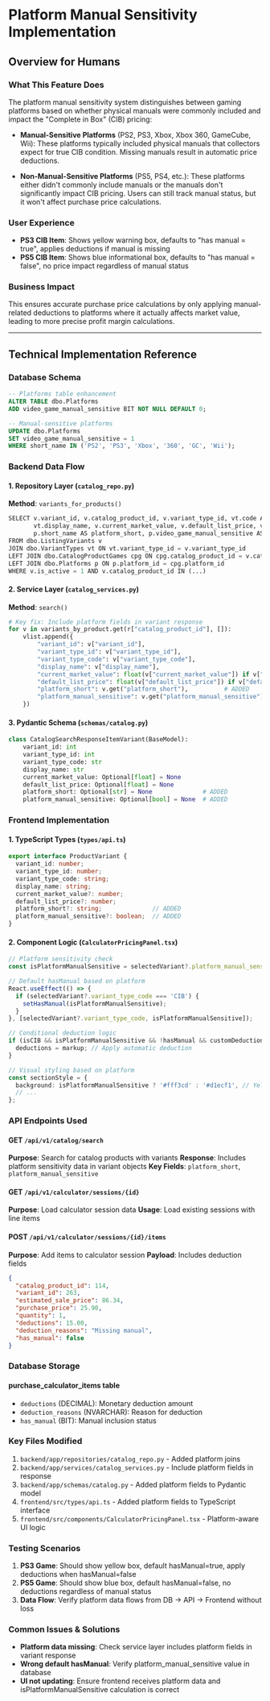 # Platform Manual Sensitivity Implementation

## Overview for Humans

### What This Feature Does
The platform manual sensitivity system distinguishes between gaming platforms based on whether physical manuals were commonly included and impact the "Complete in Box" (CIB) pricing:

- **Manual-Sensitive Platforms** (PS2, PS3, Xbox, Xbox 360, GameCube, Wii): These platforms typically included physical manuals that collectors expect for true CIB condition. Missing manuals result in automatic price deductions.

- **Non-Manual-Sensitive Platforms** (PS5, PS4, etc.): These platforms either didn't commonly include manuals or the manuals don't significantly impact CIB pricing. Users can still track manual status, but it won't affect purchase price calculations.

### User Experience
- **PS3 CIB Item**: Shows yellow warning box, defaults to "has manual = true", applies deductions if manual is missing
- **PS5 CIB Item**: Shows blue informational box, defaults to "has manual = false", no price impact regardless of manual status

### Business Impact
This ensures accurate purchase price calculations by only applying manual-related deductions to platforms where it actually affects market value, leading to more precise profit margin calculations.

---

## Technical Implementation Reference

### Database Schema
```sql
-- Platforms table enhancement
ALTER TABLE dbo.Platforms 
ADD video_game_manual_sensitive BIT NOT NULL DEFAULT 0;

-- Manual-sensitive platforms
UPDATE dbo.Platforms 
SET video_game_manual_sensitive = 1
WHERE short_name IN ('PS2', 'PS3', 'Xbox', '360', 'GC', 'Wii');
```

### Backend Data Flow

#### 1. Repository Layer (`catalog_repo.py`)
**Method**: `variants_for_products()`
```python
SELECT v.variant_id, v.catalog_product_id, v.variant_type_id, vt.code AS variant_type_code,
       vt.display_name, v.current_market_value, v.default_list_price, v.updated_at,
       p.short_name AS platform_short, p.video_game_manual_sensitive AS platform_manual_sensitive
FROM dbo.ListingVariants v
JOIN dbo.VariantTypes vt ON vt.variant_type_id = v.variant_type_id
LEFT JOIN dbo.CatalogProductGames cpg ON cpg.catalog_product_id = v.catalog_product_id
LEFT JOIN dbo.Platforms p ON p.platform_id = cpg.platform_id
WHERE v.is_active = 1 AND v.catalog_product_id IN (...)
```

#### 2. Service Layer (`catalog_services.py`)
**Method**: `search()`
```python
# Key fix: Include platform fields in variant response
for v in variants_by_product.get(r["catalog_product_id"], []):
    vlist.append({
        "variant_id": v["variant_id"],
        "variant_type_id": v["variant_type_id"],
        "variant_type_code": v["variant_type_code"],
        "display_name": v["display_name"],
        "current_market_value": float(v["current_market_value"]) if v["current_market_value"] is not None else None,
        "default_list_price": float(v["default_list_price"]) if v["default_list_price"] is not None else None,
        "platform_short": v.get("platform_short"),          # ADDED
        "platform_manual_sensitive": v.get("platform_manual_sensitive"),  # ADDED
    })
```

#### 3. Pydantic Schema (`schemas/catalog.py`)
```python
class CatalogSearchResponseItemVariant(BaseModel):
    variant_id: int
    variant_type_id: int
    variant_type_code: str
    display_name: str
    current_market_value: Optional[float] = None
    default_list_price: Optional[float] = None
    platform_short: Optional[str] = None              # ADDED
    platform_manual_sensitive: Optional[bool] = None  # ADDED
```

### Frontend Implementation

#### 1. TypeScript Types (`types/api.ts`)
```typescript
export interface ProductVariant {
  variant_id: number;
  variant_type_id: number;
  variant_type_code: string;
  display_name: string;
  current_market_value?: number;
  default_list_price?: number;
  platform_short?: string;              // ADDED
  platform_manual_sensitive?: boolean;  // ADDED
}
```

#### 2. Component Logic (`CalculatorPricingPanel.tsx`)
```typescript
// Platform sensitivity check
const isPlatformManualSensitive = selectedVariant?.platform_manual_sensitive === true;

// Default hasManual based on platform
React.useEffect(() => {
  if (selectedVariant?.variant_type_code === 'CIB') {
    setHasManual(isPlatformManualSensitive);
  }
}, [selectedVariant?.variant_type_code, isPlatformManualSensitive]);

// Conditional deduction logic
if (isCIB && isPlatformManualSensitive && !hasManual && customDeductionAmount === 0) {
  deductions = markup; // Apply automatic deduction
}

// Visual styling based on platform
const sectionStyle = {
  background: isPlatformManualSensitive ? '#fff3cd' : '#d1ecf1', // Yellow vs Blue
  // ...
};
```

### API Endpoints Used

#### GET `/api/v1/catalog/search`
**Purpose**: Search for catalog products with variants
**Response**: Includes platform sensitivity data in variant objects
**Key Fields**: `platform_short`, `platform_manual_sensitive`

#### GET `/api/v1/calculator/sessions/{id}`
**Purpose**: Load calculator session data
**Usage**: Load existing sessions with line items

#### POST `/api/v1/calculator/sessions/{id}/items`
**Purpose**: Add items to calculator session
**Payload**: Includes deduction fields
```json
{
  "catalog_product_id": 114,
  "variant_id": 263,
  "estimated_sale_price": 86.34,
  "purchase_price": 25.90,
  "quantity": 1,
  "deductions": 15.00,
  "deduction_reasons": "Missing manual",
  "has_manual": false
}
```

### Database Storage

#### purchase_calculator_items table
- `deductions` (DECIMAL): Monetary deduction amount
- `deduction_reasons` (NVARCHAR): Reason for deduction
- `has_manual` (BIT): Manual inclusion status

### Key Files Modified
1. `backend/app/repositories/catalog_repo.py` - Added platform joins
2. `backend/app/services/catalog_services.py` - Include platform fields in response
3. `backend/app/schemas/catalog.py` - Added platform fields to Pydantic model
4. `frontend/src/types/api.ts` - Added platform fields to TypeScript interface
5. `frontend/src/components/CalculatorPricingPanel.tsx` - Platform-aware UI logic

### Testing Scenarios
1. **PS3 Game**: Should show yellow box, default hasManual=true, apply deductions when hasManual=false
2. **PS5 Game**: Should show blue box, default hasManual=false, no deductions regardless of manual status
3. **Data Flow**: Verify platform data flows from DB → API → Frontend without loss

### Common Issues & Solutions
- **Platform data missing**: Check service layer includes platform fields in variant response
- **Wrong default hasManual**: Verify platform_manual_sensitive value in database
- **UI not updating**: Ensure frontend receives platform data and isPlatformManualSensitive calculation is correct